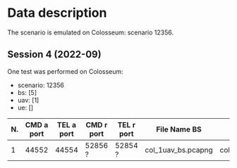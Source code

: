 # Data description

The scenario is emulated on Colosseum: scenario 12356.

## Session 4 (2022-09)

One test was performed on Colosseum:

- scenario: 12356
- bs: [5]
- uav: [1]
- ue: []

| N.  | CMD a port | TEL a port | CMD r port | TEL r port | File Name BS       | File Name UE         |
| --- | ---------- | ---------- | ---------- | ---------- | ------------------ | -------------------- |
| 1   | 44552      | 44554      | 52856 ?    | 52854 ?    | col_1uav_bs.pcapng | col_1uav_uav1.pcapng |
